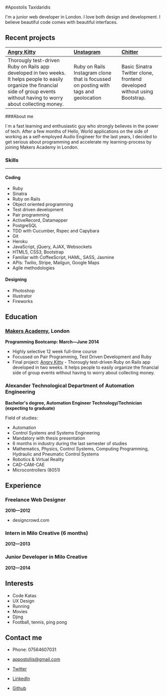 #Apostolis Taxidaridis

I'm a junior web developer in London. I love both design and development. I believe beautiful code comes with beautiful interfaces.

Recent projects
-------------

| [Angry Kitty] | [Unstagram] | [Chitter] |
|:--------------- |:-------- |:--------- |
| Thorougly test-driven Ruby on Rails app developed in two weeks. It helps people to easily organize the financial side of group events without having to worry about collecting money.| Ruby on Rails Instagram clone that is focussed on posting with tags and geolocation | Basic Sinatra Twitter clone, frontend developed without using Bootstrap. |


###About me

I´m a fast learning and enthusiastic guy who strongly believes in the power of tech. After a few months of Hello, World applications on the side of working as a self-employed Audio Engineer for the last years, I decided to get serious about programming and accelerate my learning-process by joining Makers Academy in London.


### Skills
----------
#### Coding

  - Ruby
  - Sinatra
  - Ruby on Rails
  - Object­ oriented programming
  - Test­ driven development
  - Pair programming
  - ActiveRecord, Datamapper
  - PostgreSQL
  - TDD with Cucumber, Rspec and Capybara
  - Git
  - Heroku
  - JavaScript, jQuery, AJAX, Websockets
  - HTML5, CSS3, Bootstrap
  - Familiar with CoffeeScript, HAML, SASS, Jasmine
  - APIs: Twilio, Stripe, Mailgun, Google Maps
  - Agile methodologies

#### Designing

  - Photoshop
  - Illustrator
  - Fireworks


Education
----------


### [Makers Academy], London
**Programming Bootcamp: March&mdash;June 2014**

  - Highly selective 12 week full-time course
  - Focussed on Pair Programming, Test Driven Development and Ruby
  - Final project: [Angry Kitty] - Thorougly test-driven Ruby on Rails app developed in two weeks. It helps people to easily organize the financial side of group events without having to worry about collecting money.

### Alexander Technological Department of Automation Engineering
**Bachelor's degree, Automation Engineer Technology/Technician (expecting to graduate)**

 Field of studies:
  - Automation
  - Control Systems and Systems Engineering
  - Mandatory with thesis presentation
  - 6 months in industry during the last semester of studies
  - Mathematics, Physics, Control Systems, Computing Programming, Hydraulic and Pneumatic Control Systems
  - Robotics & Virtual Reality
  - CAD-CAM-CAE
  - Microcontrollers (8051)

Experience
----------

### Freelance Web Designer
**2010&mdash;2012**

  - designcrowd.com

### Intern in Milo Creative (6 months)
**2012&mdash;2013**

### Junior Developer in Milo Creative
**2012&mdash;2014**

Interests
---------

- Code Katas
- UX Design
- Running
- Movies
- Djing
- Football, tennis, ping pong


Contact me
-------


- Phone: 07564607031
- [appostoliis@gmail.com]
- [Twitter]
- [LinkedIn]
- [Github]

  [Unstagram]:https://github.com/apostoiis/instagram-like
  [Chitter]:https://github.com/apostoiis/Chitter
  [Angry Kitty]:https://github.com/willhall88/Angry-Kitty

  [Makers Academy]:http://www.makersacademy.com

  [appostoliis@gmail.com]: mailto:appostoliis@gmail.com
  [GitHub]:https://github.com/apostoiis
  [LinkedIn]:http://uk.linkedin.com/in/apostoiis
  [Twitter]:http://twitter.com/apostoiis
  [Blog]:http://medium.com/@apostoiis
  [Repositories on Github]:https://github.com/apostoiis?tab=repositories